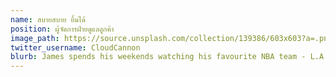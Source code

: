 ```yaml
---
name: สบายสบาย ยิ้มได้
position: ผู้จัดการฝ่ายดูแลลูกค้า
image_path: https://source.unsplash.com/collection/139386/603x603?a=.png
twitter_username: CloudCannon
blurb: James spends his weekends watching his favourite NBA team - L.A. Clippers.
---
```

